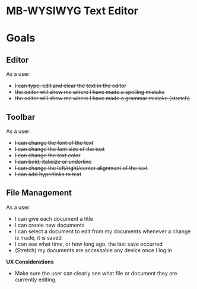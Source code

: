 # MB-WYSIWYG Text Editor

# Goals

## Editor

As a user:

- <del>I can type, edit and clear the text in the editor
- <del>the editor will show me where I have made a spelling mistake
- <del>the editor will show me where I have made a grammar mistake (stretch)

## Toolbar

As a user:

- <del>I can change the font of the text
- <del>I can change the font size of the text
- <del>I can change the text color
- <del>I can bold, italicize or underline
- <del>I can change the left/right/center alignment of the text
- <del>I can add hyperlinks to text

## File Management

As a user:

- I can give each document a title
- I can create new documents
- I can select a document to edit from my documents
  whenever a change is made, it is saved
- I can see what time, or how long ago, the last save occurred
- (Stretch) my documents are accessable any device once I log in

<b>UX Considerations</b>

- Make sure the user can clearly see what file or document they are currently editing.
